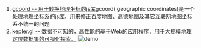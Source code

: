 1. [gcoord -- 用于转换地理坐标的js库](https://github.com/hujiulong/gcoord)gcoord( geographic coordinates)是一个处理地理坐标系的js库，用来修正百度地图、高德地图及其它互联网地图坐标系不统一的问题
2. [kepler.gl -- 数据不可知的，高性能的基于Web的应用程序，用于大规模地理定位数据集的可视化探索。](https://github.com/uber/kepler.gl)
    ![demo](https://d1a3f4spazzrp4.cloudfront.net/kepler.gl/website/hero/kepler.gl-contours.png)